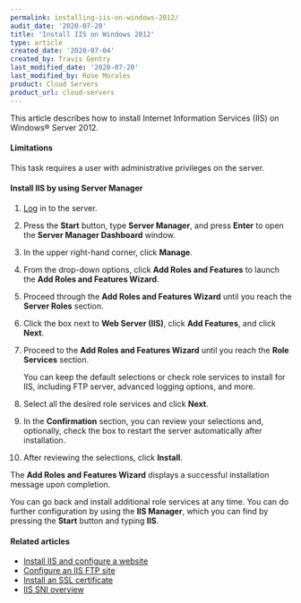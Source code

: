 ```yaml
---
permalink: installing-iis-on-windows-2012/
audit_date: '2020-07-20'
title: 'Install IIS on Windows 2012'
type: article
created_date: '2020-07-04'
created_by: Travis Gentry
last_modified_date: '2020-07-20'
last_modified_by: Rose Morales
product: Cloud Servers
product_url: cloud-servers
---
```


This article describes how to install Internet Information
Services (IIS) on Windows&reg; Server 2012.

#### Limitations

This task requires a user with administrative privileges on the server.

#### Install IIS by using Server Manager

1. [Log](https://support.rackspace.com/how-to/connect-to-a-cloud-server/) in to
   the server.

2. Press the **Start** button, type **Server Manager**, and press **Enter** to open
   the **Server Manager Dashboard** window.

3. In the upper right-hand corner, click **Manage**.

4. From the drop-down options, click **Add Roles and Features** to launch
   the **Add Roles and Features Wizard**.

5. Proceed through the **Add Roles and Features Wizard** until you reach the
   **Server Roles** section.

6. Click the box next to **Web Server (IIS)**, click **Add Features**, and click
   **Next**.

7. Proceed to the **Add Roles and Features Wizard** until you reach the
   **Role Services** section.

    You can keep the default selections or check role services to install
    for IIS, including FTP server, advanced logging options, and more.

10. Select all the desired role services and click **Next**.

11. In the **Confirmation** section, you can review your selections and,
    optionally, check the box to restart the server automatically after installation.

12. After reviewing the selections, click **Install**.

The **Add Roles and Features Wizard** displays a successful installation
message upon completion.

You can go back and install additional role services at any time. You can do further
configuration by using the **IIS Manager**, which you can find by pressing the **Start**
button and typing **IIS**.

#### Related articles

- [Install IIS and configure a
  website](https://support.rackspace.com/how-to/install-iis-and-configure-a-website/)
- [Configure an IIS FTP
  site](https://support.rackspace.com/how-to/configure-an-iis-ftp-site/)
- [Install an SSL
  certificate](https://support.rackspace.com/how-to/install-an-ssl-certificate/)
- [IIS SNI overview](https://support.rackspace.com/how-to/iis-sni-overview/)
